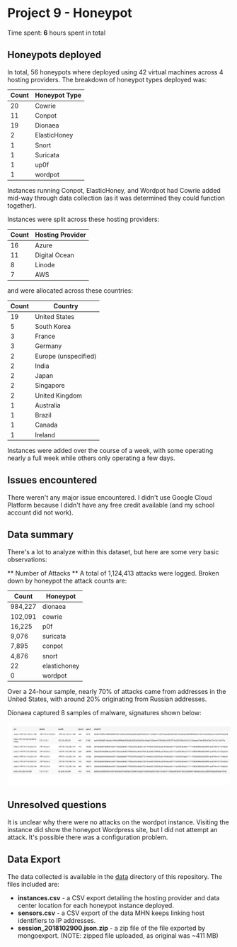 # Project 9 - Honeypot

Time spent: **6** hours spent in total


## Honeypots deployed
In total, 56 honeypots where deployed using 42 virtual machines across 4 hosting providers. The breakdown of honeypot types deployed was:

Count | Honeypot Type
----- | ----------------
20 | Cowrie
11 | Conpot
19 | Dionaea
2 | ElasticHoney
1 | Snort
1 | Suricata
1 | up0f
1 | wordpot

Instances running Conpot, ElasticHoney, and Wordpot had Cowrie added mid-way through data collection (as it was determined they could function together). 

Instances were split across these hosting providers:

Count | Hosting Provider
----- | ----------------
16 | Azure
11 | Digital Ocean
8 | Linode
7 | AWS

and were allocated across these countries:

Count | Country
----- | ----------------
19 | United States
5 | South Korea
3 | France
3 | Germany
2 | Europe (unspecified)
2 | India
2 | Japan
2 | Singapore
2 | United Kingdom
1 | Australia
1 | Brazil
1 | Canada
1 | Ireland

Instances were added over the course of a week, with some operating nearly a full week while others only operating a few days. 


## Issues encountered

There weren't any major issue encountered. I didn't use Google Cloud Platform because I didn't have any free credit available (and my school account did not work). 


## Data summary

There's a lot to analyze within this dataset, but here are some very basic observations:

** Number of Attacks **
A total of 1,124,413 attacks were logged. Broken down by honeypot the attack counts are:

Count | Honeypot
----- | --------
984,227 | dionaea
102,091 | cowrie
16,225 | p0f
9,076 | suricata
7,895 | conpot
4,876 | snort
22 | elastichoney
0 | wordpot

Over a 24-hour sample, nearly 70% of attacks came from addresses in the United States, with around 20% originating from Russian addresses.

Dionaea captured 8 samples of malware, signatures shown below:

<img src="./dcap.png"/>


## Unresolved questions 
It is unclear why there were no attacks on the wordpot instance. Visiting the instance did show the honeypot Wordpress site, but I did not attempt an attack. It's possible there was a configuration problem. 


## Data Export
The data collected is available in the [data](./data/) directory of this repository. The files included are:

* **instances.csv** - a CSV export detailing the hosting provider and data center location for each honeypot instance deployed.
* **sensors.csv** - a CSV export of the data MHN keeps linking host identifiers to IP addresses.
* **session_2018102900.json.zip** - a zip file of the file exported by mongoexport. (NOTE: zipped file uploaded, as original was ~411 MB)
